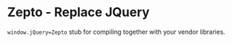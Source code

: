 # Zepto - Replace JQuery

`window.jQuery=Zepto` stub for compiling together with your vendor libraries.
